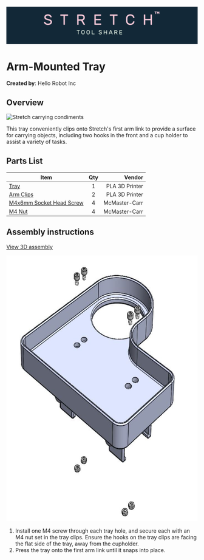 ![image](../../images/banner.png)

# Arm-Mounted Tray

**Created by**: Hello Robot Inc

## Overview

<img src="./images/bringing_condiments.jpg" alt="Stretch carrying condiments" height="400" />

This tray conveniently clips onto Stretch's first arm link to provide a surface for carrying objects, including two hooks in the front and a cup holder to assist a variety of tasks. 

## Parts List

| Item | Qty | Vendor           |
| ------------- |:-------------:| -----: |
| [Tray](CAD/stretch_tray.STL) | 1 | PLA 3D Printer |
| [Arm Clips](CAD/tray_clip.STL) | 2 | PLA 3D Printer |
| [M4x6mm Socket Head Screw](https://www.mcmaster.com/91292A107/) | 4 | McMaster-Carr |
| [M4 Nut](https://www.mcmaster.com/91828A231/)       | 4 | McMaster-Carr |

## Assembly instructions
[View 3D assembly](CAD/tray_asm.SLDASM)

<img src="images/tray_exploded.JPG" alt="Exploded View"  height=700 />

1. Install one M4 screw through each tray hole, and secure each with an M4 nut set in the tray clips. Ensure the hooks on the tray clips are facing the flat side of the tray, away from the cupholder.
2. Press the tray onto the first arm link until it snaps into place. 

